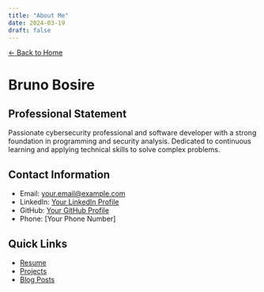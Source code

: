 ```yaml
---
title: "About Me"
date: 2024-03-19
draft: false
---
```

[← Back to Home](/) 

# Bruno Bosire

## Professional Statement
Passionate cybersecurity professional and software developer with a strong foundation in programming and security analysis. Dedicated to continuous learning and applying technical skills to solve complex problems.

## Contact Information
- Email: [your.email@example.com](mailto:maisibabruno@gmail.com)
- LinkedIn: [Your LinkedIn Profile](https://www.linkedin.com/in/brunomaisiba)
- GitHub: [Your GitHub Profile](https://github.com/codac-black)
- Phone: [Your Phone Number]

## Quick Links
- [Resume](/resume)
- [Projects](/projects)
- [Blog Posts](/posts) 